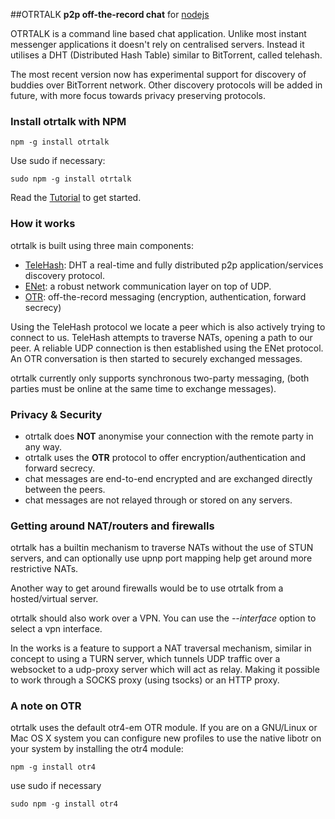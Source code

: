 ##OTRTALK
**p2p off-the-record chat** for [nodejs](http://nodejs.org/)

OTRTALK is a command line based chat application.
Unlike most instant messenger applications it doesn't rely on centralised servers.
Instead it utilises a DHT (Distributed Hash Table) similar to BitTorrent, called telehash.

The most recent version now has experimental support for discovery of buddies over BitTorrent network. Other discovery
protocols will be added in future, with more focus towards privacy preserving protocols.

### Install otrtalk with NPM

	npm -g install otrtalk

Use sudo if necessary:

	sudo npm -g install otrtalk

Read the [Tutorial](https://github.com/mnaamani/node-otr-talk/blob/master/Tutorial.md) to get started.

### How it works

otrtalk is built using three main components:

* [TeleHash](https://github.com/mnaamani/node-telehash): DHT a real-time and fully distributed p2p application/services discovery protocol.
* [ENet](https://github.com/mnaamani/enet-npm): a robust network communication layer on top of UDP.
* [OTR](https://github.com/mnaamani/otr4-em): off-the-record messaging (encryption, authentication, forward secrecy)


Using the TeleHash protocol we locate a peer which is also actively trying to connect to us.
TeleHash attempts to traverse NATs, opening a path to our peer. A reliable UDP connection is then established using the ENet protocol.
An OTR conversation is then started to securely exchanged messages.

otrtalk currently only supports synchronous two-party messaging, (both parties must be online at the same time to exchange messages).

### Privacy & Security
* otrtalk does **NOT** anonymise your connection with the remote party in any way.
* otrtalk uses the **OTR** protocol to offer encryption/authentication and forward secrecy.
* chat messages are end-to-end encrypted and are exchanged directly between the peers.
* chat messages are not relayed through or stored on any servers.

### Getting around NAT/routers and firewalls
otrtalk has a builtin mechanism to traverse NATs without the use of STUN servers, and can optionally use
upnp port mapping help get around more restrictive NATs.

Another way to get around firewalls would be to use otrtalk from a hosted/virtual server.

otrtalk should also work over a VPN. You can use the *--interface* option to select a vpn interface.

In the works is a feature to support a NAT traversal mechanism, similar in concept to using a TURN server, which tunnels UDP traffic over a websocket to a udp-proxy server which will act as relay.
Making it possible to work through a SOCKS proxy (using tsocks) or an HTTP proxy.

### A note on OTR

otrtalk uses the default otr4-em OTR module. If you are on a GNU/Linux or Mac OS X system you can configure new
profiles to use the native libotr on your system by installing the otr4 module:

	npm -g install otr4

use sudo if necessary

	sudo npm -g install otr4
